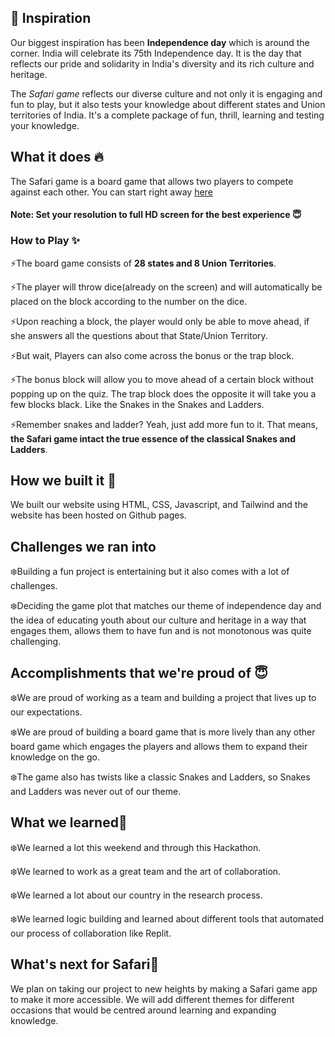 ##  🌟 Inspiration

Our biggest inspiration has been **Independence day** which is around the corner. India will celebrate its 75th Independence day. It is the day that reflects our pride and solidarity in India's diversity and its rich culture and heritage.

The _Safari game_ reflects our diverse culture and not only it is engaging and fun to play, but it also tests your knowledge about different states and Union territories of India. 
It's a complete package of fun, thrill, learning and testing your knowledge. 

## What it does 🔥

The Safari game is a board game that allows two players to compete against each other.
You can start right away [here](https://susmita-dey.github.io/Safari/)


#### Note: Set your resolution to full HD screen for the best experience 😇


### How to Play ✨

⚡The board game consists of **28 states and 8 Union Territories**.

⚡The player will throw dice(already on the screen) and will automatically be placed on the block according to the number on the dice.

⚡Upon reaching a block, the player would only be able to move ahead, if she answers all the questions about that State/Union Territory.

⚡But wait, Players can also come across the bonus or the trap block.

⚡The bonus block will allow you to move ahead of a certain block without popping up on the quiz.
The trap block does the opposite it will take you a few blocks black. Like the Snakes in the Snakes and Ladders.

⚡Remember snakes and ladder? Yeah, just add more fun to it. That means, **the Safari game intact the true essence of the classical Snakes and Ladders**.

## How we built it 🎁

We built our website using HTML, CSS, Javascript, and Tailwind and the website has been hosted on Github pages.

## Challenges we ran into

❄️Building a fun project is entertaining but it also comes with a lot of challenges.

❄️Deciding the game plot that matches our theme of independence day and the idea of educating youth about our culture and heritage in a way that engages them, allows them to have fun and is not monotonous was quite challenging. 

## Accomplishments that we're proud of 😇

❄️We are proud of working as a team and building a project that lives up to our expectations.

❄️We are proud of building a board game that is more lively than any other board game which engages the players and allows them to expand their knowledge on the go.

❄️The game also has twists like a classic Snakes and Ladders, so Snakes and Ladders was never out of our theme.

## What we learned📝

❄️We learned a lot this weekend and through this Hackathon.

❄️We learned to work as a great team and the art of collaboration.

❄️We learned a lot about our country in the research process.

❄️We learned logic building and learned about different tools that automated our process of collaboration like Replit.

## What's next for Safari🚀

We plan on taking our project to new heights by making a Safari game app to make it more accessible.
We will add different themes for different occasions that would be centred around learning and expanding knowledge.
